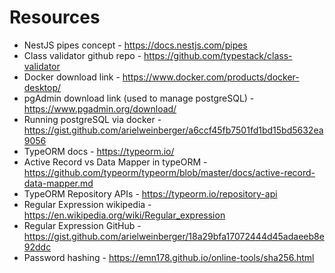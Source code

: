 # Resources
- NestJS pipes concept - https://docs.nestjs.com/pipes
- Class validator github repo - https://github.com/typestack/class-validator
- Docker download link - https://www.docker.com/products/docker-desktop/
- pgAdmin download link (used to manage postgreSQL) - https://www.pgadmin.org/download/
- Running postgreSQL via docker - https://gist.github.com/arielweinberger/a6ccf45fb7501fd1bd15bd5632ea9056
- TypeORM docs - https://typeorm.io/
- Active Record vs Data Mapper in typeORM - https://github.com/typeorm/typeorm/blob/master/docs/active-record-data-mapper.md
- TypeORM Repository APIs - https://typeorm.io/repository-api
- Regular Expression wikipedia - https://en.wikipedia.org/wiki/Regular_expression
- Regular Expression GitHub - https://gist.github.com/arielweinberger/18a29bfa17072444d45adaeeb8e92ddc
- Password hashing - https://emn178.github.io/online-tools/sha256.html 
